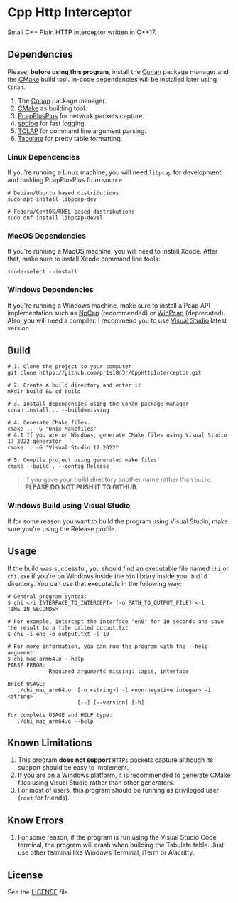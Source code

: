 # Cpp Http Interceptor

Small C++ Plain HTTP interceptor written in C++17.

## Dependencies

Please, **before using this program**, install the [Conan](https://conan.io/) package manager and the [CMake](https://cmake.org/) build tool.
In-code dependencies will be installed later using `Conan`.

1. The [Conan](https://conan.io/) package manager.
2. [CMake](https://cmake.org/) as building tool.
3. [PcapPlusPlus](https://pcapplusplus.github.io/) for network packets capture.
4. [spdlog](https://github.com/gabime/spdlog) for fast logging.
5. [TCLAP](https://tclap.sourceforge.net/) for command line argument parsing.
6. [Tabulate](https://github.com/p-ranav/tabulate) for pretty table formatting.

### Linux Dependencies

If you're running a Linux machine, you will need `libpcap` for development and building PcapPlusPlus from source.

```shell
# Debian/Ubuntu based distributions
sudo apt install libpcap-dev

# Fedora/CentOS/RHEL based distributions
sudo dnf install libpcap-devel
```

### MacOS Dependencies

If you're running a MacOS machine, you will need to install Xcode. After that, make sure to install Xcode command line tools:

```shell
xcode-select --install
```

### Windows Dependencies

If you're running a Windows machine, make sure to install a Pcap API implementation such as
[NpCap](https://npcap.com/#download) (recommended) or [WinPcap](https://www.winpcap.org/install/default.htm) (deprecated).
Also, you will need a compiler. I recommend you to use [Visual Studio](https://visualstudio.microsoft.com/) latest version.

## Build

```shell
# 1. Clone the project to your computer
git clone https://github.com/pr1s10n3r/CppHttpInterceptor.git

# 2. Create a build directory and enter it
mkdir build && cd build

# 3. Install dependencies using the Conan package manager
conan install .. --build=missing

# 4. Generate CMake files.
cmake .. -G "Unix Makefiles"
# 4.1 If you are on Windows, generate CMake files using Visual Studio 17 2022 generator
cmake .. -G "Visual Studio 17 2022"

# 5. Compile project using generated make files
cmake --build . --config Release
```

> If you gave your build directory another name rather than `build`. **PLEASE DO NOT PUSH IT TO GITHUB**.

### Windows Build using Visual Studio

If for some reason you want to build the program using Visual Studio, make sure you're using the Release profile.

## Usage

If the build was successful, you should find an executable file named `chi` or `chi.exe` if you're on Windows inside the
`bin` library inside your `build` directory. You can use that executable in the following way:

```shell
# General program syntax:
$ chi <-i INTERFACE_TO_INTERCEPT> [-o PATH_TO_OUTPUT_FILE] <-l TIME_IN_SECONDS>

# For example, intercept the interface "en0" for 10 seconds and save the result to a file called output.txt
$ chi -i en0 -o output.txt -l 10

# For more information, you can run the program with the --help argument:
$ chi_mac_arm64.o --help
PARSE ERROR:
             Required arguments missing: lapse, interface

Brief USAGE:
   ./chi_mac_arm64.o  [-o <string>] -l <non-negative integer> -i <string>
                      [--] [--version] [-h]

For complete USAGE and HELP type:
   ./chi_mac_arm64.o --help
```

## Known Limitations

1. This program **does not support** `HTTPs` packets capture although its support should be easy to implement.
2. If you are on a Windows platform, it is recommended to generate CMake files using Visual Studio rather than other generators.
3. For most of users, this program should be running as privileged user (`root` for friends).

## Know Errors

1. For some reason, if the program is run using the Visual Studio Code terminal, the program will crash when building
   the Tabulate table. Just use other terminal like Windows Terminal, iTerm or Alacritty.

## License

See the [LICENSE](./LICENSE) file.
